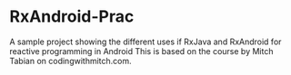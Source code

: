 # RxAndroid-Prac
A sample project showing the different uses if RxJava and RxAndroid for reactive programming in Android
This is based on the course by Mitch Tabian on codingwithmitch.com.
